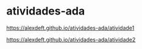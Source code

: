 # atividades-ada
https://alexdeft.github.io/atividades-ada/atividade1 

https://alexdeft.github.io/atividades-ada/atividade2
